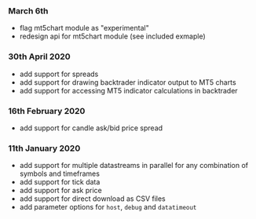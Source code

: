 ### March 6th
- flag mt5chart module as "experimental"
- redesign api for mt5chart module (see included exmaple)

### 30th April 2020

- add support for spreads
- add support for drawing backtrader indicator output to MT5 charts
- add support for accessing MT5 indicator calculations in backtrader

### 16th February 2020

- add support for candle ask/bid price spread

### 11th January 2020

- add support for multiple datastreams in parallel for any combination of symbols and timeframes
- add support for tick data
- add support for ask price
- add support for direct download as CSV files
- add parameter options for `host`, `debug` and `datatimeout`

